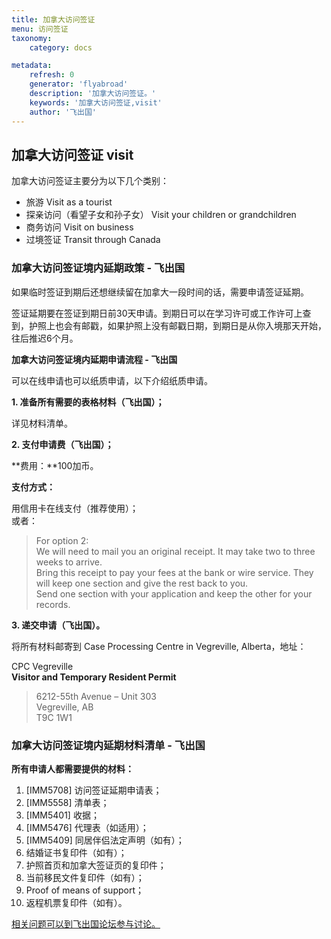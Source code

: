 ```yaml
---
title: 加拿大访问签证
menu: 访问签证
taxonomy:
    category: docs

metadata:
    refresh: 0
    generator: 'flyabroad'
    description: '加拿大访问签证。'
    keywords: '加拿大访问签证,visit'
    author: '飞出国'
---
```


## 加拿大访问签证 visit

加拿大访问签证主要分为以下几个类别：

- 旅游 Visit as a tourist
- 探亲访问（看望子女和孙子女） Visit your children or grandchildren
- 商务访问 Visit on business
- 过境签证 Transit through Canada


### 加拿大访问签证境内延期政策 - 飞出国 ###


如果临时签证到期后还想继续留在加拿大一段时间的话，需要申请签证延期。

签证延期要在签证到期日前30天申请。到期日可以在学习许可或工作许可上查到，护照上也会有邮戳，如果护照上没有邮戳日期，到期日是从你入境那天开始，往后推迟6个月。

**加拿大访问签证境内延期申请流程 - 飞出国**

可以在线申请也可以纸质申请，以下介绍纸质申请。

**1. 准备所有需要的表格材料（飞出国）；**

详见材料清单。

**2. 支付申请费（飞出国）；**

**费用：**100加币。

**支付方式：**

用信用卡在线支付（推荐使用）；  
或者：  
> For option 2:  
> We will need to mail you an original receipt. It may take two to three weeks to arrive.  
> Bring this receipt to pay your fees at the bank or wire service. They will keep one section and give the rest back to you.  
> Send one section with your application and keep the other for your records.

**3. 递交申请（飞出国）。**

将所有材料邮寄到 Case Processing Centre in Vegreville, Alberta，地址：

 CPC Vegreville   
 **Visitor and Temporary Resident Permit**
> 6212-55th Avenue – Unit 303  
> Vegreville, AB  
> T9C 1W1  

### 加拿大访问签证境内延期材料清单 - 飞出国 ###

**所有申请人都需要提供的材料：**

1.  [IMM5708]  访问签证延期申请表；
1.  [IMM5558] 清单表；
1.  [IMM5401] 收据；
1.  [IMM5476] 代理表（如适用）；
1.  [IMM5409] 同居伴侣法定声明（如有）；
1.  结婚证书复印件（如有）；
1.  护照首页和加拿大签证页的复印件；
1.  当前移民文件复印件（如有）；
1.  Proof of means of support；
1.  返程机票复印件（如有）。


[相关问题可以到飞出国论坛参与讨论。](http://bbs.fcgvisa.com/t/12342?target=_blank)